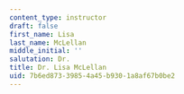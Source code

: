 ```yaml
---
content_type: instructor
draft: false
first_name: Lisa
last_name: McLellan
middle_initial: ''
salutation: Dr.
title: Dr. Lisa McLellan
uid: 7b6ed873-3985-4a45-b930-1a8af67b0be2
---
```

